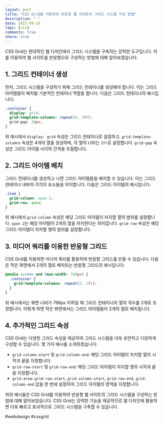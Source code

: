 ```yaml
---
layout: post
title: "CSS Grid를 이용하여 반응형 웹 사이트의 그리드 시스템 구성 방법"
description: " "
date: 2023-09-18
tags: [css]
comments: true
share: true
---
```


CSS Grid는 현대적인 웹 디자인에서 그리드 시스템을 구축하는 강력한 도구입니다. 이를 이용하여 웹 사이트를 반응형으로 구성하는 방법에 대해 알아보겠습니다.

## 1. 그리드 컨테이너 생성

먼저, 그리드 시스템을 구성하기 위해 그리드 컨테이너를 생성해야 합니다. 이는 그리드 아이템들이 배치될 기본적인 컨테이너 역할을 합니다. 다음은 그리드 컨테이너의 예시입니다:

```css
.container {
  display: grid;
  grid-template-columns: repeat(4, 1fr);
  grid-gap: 20px;
}
```

위 예시에서 `display: grid` 속성은 그리드 컨테이너로 설정하고, `grid-template-columns` 속성은 4개의 열을 생성하며, 각 열의 너비는 `1fr`로 설정합니다. `grid-gap` 속성은 그리드 아이템 사이의 간격을 조절합니다.

## 2. 그리드 아이템 배치

그리드 컨테이너를 생성하고 나면 그리드 아이템들을 배치할 수 있습니다. 이는 그리드 컨테이너 내부의 각각의 요소들을 의미합니다. 다음은 그리드 아이템의 예시입니다:

```css
.item {
  grid-column: span 2;
  grid-row: auto;
}
```

위 예시에서 `grid-column` 속성은 해당 그리드 아이템이 차지할 열의 범위를 설정합니다. `span 2`는 해당 아이템이 2개의 열을 차지한다는 의미입니다. `grid-row` 속성은 해당 그리드 아이템이 차지할 행의 범위를 설정합니다.

## 3. 미디어 쿼리를 이용한 반응형 그리드

CSS Grid를 이용하면 미디어 쿼리를 활용하여 반응형 그리드를 만들 수 있습니다. 다음은 작은 화면에서 2개의 열로 배치되는 반응형 그리드의 예시입니다:

```css
@media screen and (max-width: 768px) {
  .container {
    grid-template-columns: repeat(2, 1fr);
  }
}
```

위 예시에서는 화면 너비가 768px 이하일 때 그리드 컨테이너의 열의 개수를 2개로 조정합니다. 이렇게 하면 작은 화면에서는 그리드 아이템들이 2개의 열로 배치됩니다.

## 4. 추가적인 그리드 속성

CSS Grid는 다양한 그리드 속성을 제공하여 그리드 시스템을 더욱 유연하고 다양하게 구성할 수 있습니다. 몇 가지 예시를 소개하겠습니다:

- `grid-column-start` 및 `grid-column-end`: 해당 그리드 아이템이 차지할 열의 시작과 끝을 지정합니다.
- `grid-row-start` 및 `grid-row-end`: 해당 그리드 아이템이 차지할 행의 시작과 끝을 지정합니다.
- `grid-area`: `grid-row-start`, `grid-column-start`, `grid-row-end`, `grid-column-end` 값을 한 번에 설정하여 그리드 아이템의 영역을 지정합니다.

위의 예시들은 CSS Grid를 이용하여 반응형 웹 사이트의 그리드 시스템을 구성하는 방법에 대해 알아보았습니다. CSS Grid는 강력한 기능을 제공하므로 웹 디자인에 활용하면 더욱 빠르고 효과적으로 그리드 시스템을 구축할 수 있습니다.

#webdesign #cssgrid